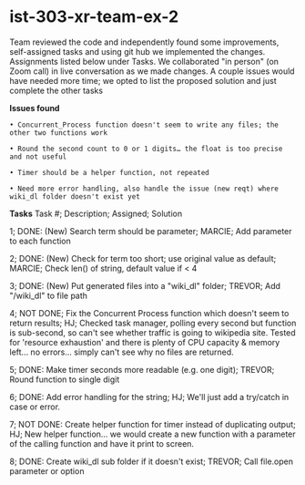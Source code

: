 # ist-303-xr-team-ex-2

Team reviewed the code and independently found some improvements, self-assigned tasks and using git hub we implemented the changes.
Assignments listed below under Tasks.
We collaborated "in person" (on Zoom call) in live conversation as we made changes.
A couple issues would have needed more time; we opted to list the proposed solution and just complete the other tasks

**Issues found**

	• Concurrent_Process function doesn't seem to write any files; the other two functions work
 
	• Round the second count to 0 or 1 digits… the float is too precise and not useful
 
	• Timer should be a helper function, not repeated
 
	• Need more error handling, also handle the issue (new reqt) where wiki_dl folder doesn't exist yet

**Tasks**
Task #; Description;	Assigned;	Solution

1;	DONE: (New) Search term should be parameter;	MARCIE;	Add parameter to each function

2;	DONE: (New) Check for term too short; use original value as default;	MARCIE;	Check len() of string, default value if < 4

3;	DONE: (New) Put generated files into a "wiki_dl" folder;	TREVOR;	Add "/wiki_dl" to file path

4;	NOT DONE; Fix the Concurrent Process function which doesn't seem to return results;	HJ;	Checked task manager, polling every second but function is sub-second, so can't see whether traffic is going to wikipedia site. Tested for 'resource exhaustion' and there is plenty of CPU capacity & memory left... no errors... simply can't see why no files are returned.

5;	DONE: Make timer seconds more readable (e.g. one digit);	TREVOR;	Round function to single digit

6;	DONE: Add error handling for the string;	HJ;	We'll just add a try/catch in case or error.

7;	NOT DONE: Create helper function for timer instead of duplicating output;	HJ;	New helper function... we would create a new function with a parameter of the calling function and have it print to screen.

8;	DONE: Create wiki_dl sub folder if it doesn't exist; TREVOR;  Call file.open parameter or option

